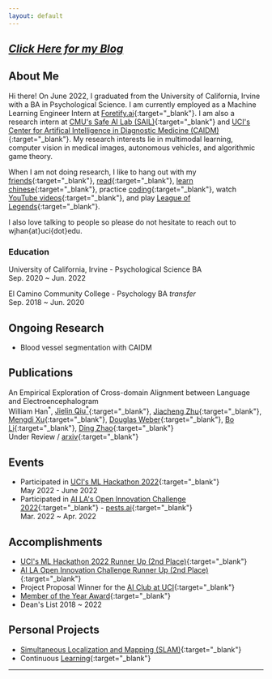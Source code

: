 ```yaml
---
layout: default
---
```


## [*Click Here for my Blog*](./blog.html)


## About Me

Hi there! On June 2022, I graduated from the University of California, Irvine with a BA in Psychological Science. I am currently employed as a Machine Learning Engineer Intern at [Foretify.ai](https://www.foretify.ai/){:target="_blank"}. I am also a research intern at [CMU's Safe AI Lab (SAIL)](https://safeai-lab.github.io/){:target="_blank"} and [UCI's Center for Artifical Intelligence in Diagnostic Medicine (CAIDM)](https://www.caidm.som.uci.edu/){:target="_blank"}. My research interests lie in multimodal learning, computer vision in medical images, autonomous vehicles, and algorithmic game theory. 

When I am not doing research, I like to hang out with my [friends](https://www.instagram.com/wearchives/){:target="_blank"}, [read](https://www.gutenberg.org/files/996/996-h/996-h.htm){:target="_blank"}, [learn chinese](https://www.duolingo.com/learn){:target="_blank"}, practice [coding](https://www.hackerrank.com/){:target="_blank"}, watch [YouTube videos](https://www.youtube.com/watch?v=gEmHmlXrWdU){:target="_blank"}, and play [League of Legends](https://www.leagueoflegends.com/en-us/){:target="_blank"}. 

I also love talking to people so please do not hesitate to reach out to wjhan{at}uci{dot}edu.


### Education

University of California, Irvine - Psychological Science BA<br>Sep. 2020 ~ Jun. 2022

El Camino Community College - Psychology BA *transfer*<br>Sep. 2018 ~ Jun. 2020 


## Ongoing Research

* Blood vessel segmentation with CAIDM


## Publications

An Empirical Exploration of Cross-domain Alignment between Language and Electroencephalogram<br>
William Han<sup>*</sup>, [Jielin Qiu<sup>*</sup>](https://www.cs.cmu.edu/~jielinq/){:target="_blank"}, [Jiacheng Zhu](https://jiachengzhuml.github.io/){:target="_blank"}, [Mengdi Xu](https://mxu34.github.io/){:target="_blank"}, [Douglas Weber](https://www.meche.engineering.cmu.edu/directory/bios/weber-douglas.html){:target="_blank"}, [Bo Li](https://aisecure.github.io/){:target="_blank"}, [Ding Zhao](https://safeai-lab.github.io/){:target="_blank"}<br>
Under Review / [arxiv](https://arxiv.org/abs/2208.06348){:target="_blank"}


## Events

* Participated in [UCI's ML Hackathon 2022](https://uci-ml-repo.github.io/events/hackathon22/){:target="_blank"}<br> May 2022 - June 2022
* Participated in [AI LA's Open Innovation Challenge 2022](https://www.joinai.la/events/open-innovation-challenge-spring-2022){:target="_blank"} - [pests.ai](https://github.com/willxxy/AILAOI){:target="_blank"}<br>Mar. 2022 ~ Apr. 2022 

## Accomplishments

* [UCI's ML Hackathon 2022 Runner Up (2nd Place)](https://www.cs.uci.edu/uci-ml-repository-highlights-four-impactful-projects-at-2022-ml-hackathon/){:target="_blank"}
* [AI LA Open Innovation Challenge Runner Up (2nd Place)](https://devpost.com/software/pests-ai){:target="_blank"} 
* Project Proposal Winner for the [AI Club at UCI](https://aiclub.ics.uci.edu){:target="_blank"}
* [Member of the Year Award](https://campusorgs.uci.edu/awards/){:target="_blank"}
* Dean's List 2018 ~ 2022


## Personal Projects

* [Simultaneous Localization and Mapping (SLAM)](https://github.com/willxxy/slam-python){:target="_blank"}
* Continuous [Learning](https://github.com/willxxy/Learning){:target="_blank"}


* * *
